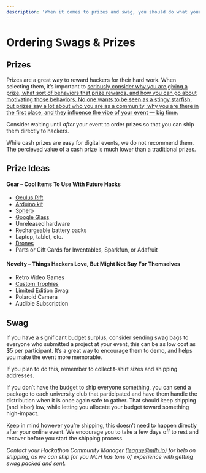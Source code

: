 ```yaml
---
description: 'When it comes to prizes and swag, you should do what your budget allows.'
---
```


# Ordering Swags & Prizes

## Prizes

Prizes are a great way to reward hackers for their hard work. When selecting them, it’s important to [seriously consider why you are giving a prize, what sort of behaviors that prize rewards, and how you can go about motivating those behaviors. No one wants to be seen as a stingy starfish, but prizes say a lot about who you are as a community, why you are there in the first place, and they influence the vibe of your event — big time.](http://news.mlh.io/are-hackathon-prizes-the-worst-thing-since-moldy-sliced-bread-04-18-2014)

Consider waiting until _after_ your event to order prizes so that you can ship them directly to hackers. 

While cash prizes are easy for digital events, we do not recommend them. The percieved value of a cash prize is much lower than a traditional prizes. 

## Prize Ideas

#### Gear – Cool Items To Use With Future Hacks

* [Oculus Rift](https://www.oculusvr.com/order/)
* [Arduino kit](https://www.sparkfun.com/products/12001)
* [Sphero](http://www.gosphero.com/)
* [Google Glass](http://www.google.com/glass)
* Unreleased hardware
* Rechargeable battery packs
* Laptop, tablet, etc.
* [Drones](http://ardrone2.parrot.com/)
* Parts or Gift Cards for Inventables, Sparkfun, or Adafruit

#### Novelty – Things Hackers Love, But Might Not Buy For Themselves

* Retro Video Games
* [Custom Trophies](https://assets.pando.com/uploads/2012/10/imag1058.jpeg)
* Limited Edition Swag
* Polaroid Camera
* Audible Subscription 

## Swag

If you have a significant budget surplus, consider sending swag bags to everyone who submitted a project at your event, this can be as low cost as $5 per participant. It’s a great way to encourage them to demo, and helps you make the event more memorable.

If you plan to do this, remember to collect t-shirt sizes and shipping addresses.

If you don’t have the budget to ship everyone something, you can send a package to each university club that participated and have them handle the distribution when it is once again safe to gather. That should keep shipping \(and labor\) low, while letting you allocate your budget toward something high-impact. 

Keep in mind however you’re shipping, this doesn’t need to happen directly after your online event. We encourage you to take a few days off to rest and recover before you start the shipping process. 

_Contact your Hackathon Community Manager \(league@mlh.io\) for help on shipping, as we can ship for you MLH has tons of experience with getting swag packed and sent._ 

